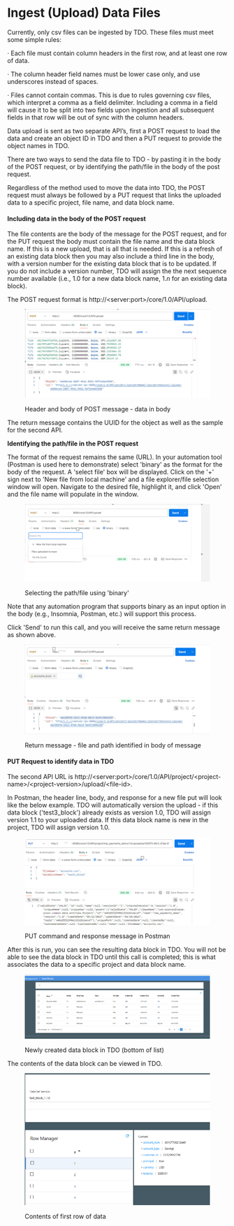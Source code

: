 # Ingest (Upload) Data Files

Currently, only csv files can be ingested by TDO.  These files must meet some simple rules:

·       Each file must contain column headers in the first row, and at least one row of data.

·       The column header field names must be lower case only, and use underscores instead of spaces.

·       Files cannot contain commas.  This is due to rules governing csv files, which interpret a comma as a field delimiter. Including a comma in a field will cause it to be split into two fields upon ingestion and all subsequent fields in that row will be out of sync with the column headers.

&#x20;Data upload is sent as two separate API’s, first a POST request to load the data and create an object ID in TDO and then a PUT request to provide the object names in TDO.&#x20;

There are two ways to send the data file to TDO - by pasting it in the body of the POST request, or by identifying the path/file in the body of the post request.

Regardless of the method used to move the data into TDO, the POST request must always be followed by a PUT request that links the uploaded data to a specific project, file name, and data block name.

#### Including data in the body of the POST request

&#x20;The file contents are the body of the message for the POST request, and for the PUT request the body must contain the file name and the data block name.  If this is a new upload, that is all that is needed.  If this is a refresh of an existing data block then you may also include a third line in the body, with a version number for the existing data block that is to be updated. If you do not include a version number, TDO will assign the the next sequence number available (i.e., 1.0 for a new data block name, 1._n_ for an existing data block).

&#x20;The POST request format is  http://\<server:port>/core/1.0/API/upload.

&#x20;

<figure><img src="../../../../../.gitbook/assets/image (289).png" alt=""><figcaption><p>Header and body of POST message - data in body</p></figcaption></figure>

The return message contains the UUID for the object as well as the sample for the second API.



**Identifying the path/file in the POST request**

The format of the request remains the same (URL).  In your automation tool (Postman is used here to demonstrate) select 'binary' as the format for the body of the request.  A 'select file' box will be displayed.  Click on the '+' sign next to 'New file from local machine' and a file explorer/file selection window will open.  Navigate to the desired file, highlight it, and click 'Open' and the file name will populate in the window.

<figure><img src="../../../../../.gitbook/assets/image (290).png" alt=""><figcaption><p>Selecting the path/file using 'binary' </p></figcaption></figure>

Note that any automation program that supports binary as an input option in the body (e.g., Insomnia, Postman, etc.) will support this process.

Click 'Send' to run this call, and you will receive the same return message as shown above.

<figure><img src="../../../../../.gitbook/assets/image (291).png" alt=""><figcaption><p>Return message - file and path identified in body of message</p></figcaption></figure>

#### PUT Request to identify data in TDO

The second API URL is http://\<server:port>/core/1.0/API/project/\<project-name>/\<project-version>/upload/\<file-id>.

&#x20;In Postman, the header line, body, and response for a new file put will look like the below example.  TDO will automatically version the upload - if this data block ('test3\_block') already exists as version 1.0, TDO will assign version 1.1 to your uploaded data.  If this data block name is new in the project, TDO will assign version 1.0.

&#x20;

<figure><img src="../../../../../.gitbook/assets/image (293).png" alt=""><figcaption><p>PUT command and response message in Postman</p></figcaption></figure>

&#x20;After this is run, you can see the resulting data block in TDO.  You will not be able to see the data block in TDO until this call is completed; this is what associates the data to a specific project and data block name.

&#x20;

<figure><img src="../../../../../.gitbook/assets/image (280).png" alt=""><figcaption><p>Newly created data block in TDO (bottom of list)</p></figcaption></figure>

The contents of the data block can be viewed in TDO.

<figure><img src="../../../../../.gitbook/assets/image (281).png" alt=""><figcaption><p>Contents of first row of data </p></figcaption></figure>

